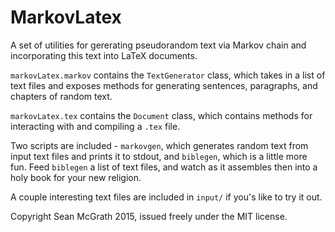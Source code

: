 MarkovLatex
===========

A set of utilities for gererating pseudorandom text via Markov chain and incorporating this text into LaTeX documents.

`markovLatex.markov` contains the `TextGenerator` class, which takes in a list of text files and exposes methods for generating sentences, paragraphs, and chapters of random text.

`markovLatex.tex` contains the `Document` class, which contains methods for interacting with and compiling a `.tex` file.

Two scripts are included - `markovgen`, which generates random text from input text files and prints it to stdout, and `biblegen`, which is a little more fun. Feed `biblegen` a list of text files, and watch as it assembles then into a holy book for your new religion.

A couple interesting text files are included in `input/` if you's like to try it out.

Copyright Sean McGrath 2015, issued freely under the MIT license.
